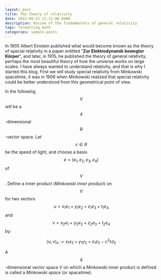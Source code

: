 ```yaml
---
layout: post
title: The theory of relativity
date: 2022-08-23 11:12:00-0400
description: Review of the fundamentals of general relativity
tags: formatting math
categories: sample-posts
--- 
```

In 1905 Albert Einstein published what would become known as the theory of special relativity in a paper entitled "**Zur Elektrodynamik bewegter Körper**", and later, in 1915, he published the theory of general relativity, perhaps the most beautiful theory of how the universe works on large scales. I have always wanted to understand relativity, and that is why I started this blog. First we will study special relativity from Minkowski spacetime, it was in 1908 when Minkowski realized that special relativity could be better understood from this geometrical point of view.

In the following $$V$$ will be a $$4$$-dimensional $$R$$-vector space. Let $$c\in R$$ be the speed of light, and choose a basis $$e=(e_{1},e_{2},e_{3},e_{4})$$ of $$V$$. Define a inner product (*Minkowski inner product*) on $$V$$ for two vectors $$u=x_{1}e_{1}+y_{1}e_{2}+z_{1}e_{3}+t_{1}e_{4}$$ and $$v=x_{2}e_{1}+y_{2}e_{2}+z_{2}e_{3}+t_{2}e_{4}$$ by:

$$
\left<  u,v \right> _{e} := x_{1}x_{2} + y_{1}y_{2} + z_{1}z_{2} - c^{2}t_{1}t_{2}
$$

A $$4$$-dimensional vector space $V$ on which a Minkowski inner product is defined is called a *Minkowski space* (or spacetime).